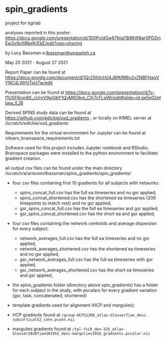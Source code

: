 # spin_gradients
project for tigrlab

analyses reported in this poster: https://docs.google.com/presentation/d/1D0PcIdGw67kljaTB86W8ar0PDZmEw3v6o1tRbxKrEbE/edit?usp=sharing

by Lucy Bassman e:lbassman@uoguelph.ca

May 20 2021 - August 27 2021

Report Paper can be found at https://docs.google.com/document/d/1Qr25lIVcH24J8fKIM8v2vZNBFHagVYNCdLWrhlToU7w/edit

Presentation can be found at https://docs.google.com/presentation/d/1y-f1USF6cm8X_cUrxV9pGlbY1QvMKObm_CIh7cFLqWI/edit#slide=id.ge5e02efbea_0_18

Derived SPINS study data can be found at https://github.com/edickie/ssd_gradients , or locally on KIMEL server at /scratch/edickie/ssd_gradients

Requirements for the virtual environment for Jupyter can be found at nilearn_brainspace_requirements.txt

Software used for this project includes Jupyter notebook and RStudio. Brainspace packages were installed to the python environment to facilitate gradient creation.

all output csv files can be found under the main directory /scratch/a/arisvoin/lbassman/spins_gradients/spin_gradients/

- four csv files containing first 10 gradients for all subjects with networks:
  - spins_concat_full.csv has the full ea timeseries and no gsr applied,
  - spins_concat_shortened.csv has the shortened ea timeseries (209 timepoints to match rest) and no gsr applied,
  - gsr_spins_concat_full.csv has the full ea timeseries and gsr applied,
  - gsr_spins_concat_shortened.csv has the short ea and gsr applied,
  
- four csv files containing the network centroids and average dispersion for every subject:
  - network_averages_full.csv has the full ea timeseries and no gsr applied, 
  - network_averages_shortened.csv has the shortened ea timeseries and no gsr applied,
  - gsr_network_averages_full.csv has the full ea timeseries with gsr applied,
  - gsr_network_averages_shortened.csv has the short ea timeseries and gsr applied,
  
- the spins_gradients folder (directory above spin_gradients) has a folder for each subject in the study, with pscalars for every gradient variation (gsr, task, concatenated, shortened) 

- template gradients used for alignment (HCP and margulies):
- HCP gradients found at `/group-HCPS1200_atlas-GlasserTian_desc-subcorticalS2_conn.pconn.nii`
- margulies gradients found at `/tpl-fsLR_den-32k_atlas-Glasser2016Tian2019S2_desc-margulies2016_gradients.pscalar.nii`

